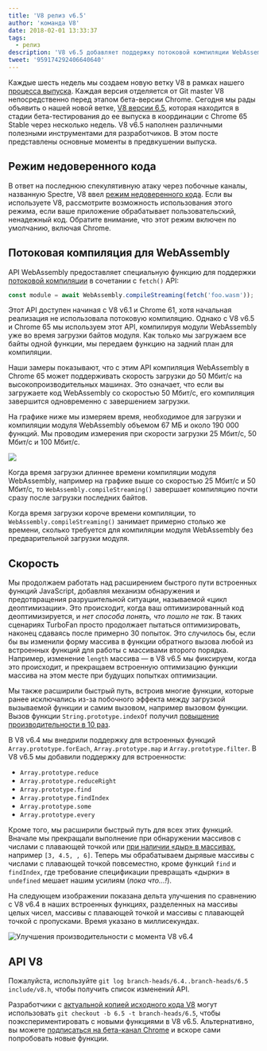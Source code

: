 ```yaml
---
title: 'V8 релиз v6.5'
author: 'команда V8'
date: 2018-02-01 13:33:37
tags:
  - релиз
description: 'V8 v6.5 добавляет поддержку потоковой компиляции WebAssembly и включает новый режим «недоверенного кода».'
tweet: '959174292406640640'
---
```

Каждые шесть недель мы создаем новую ветку V8 в рамках нашего [процесса выпуска](/docs/release-process). Каждая версия отделяется от Git master V8 непосредственно перед этапом бета-версии Chrome. Сегодня мы рады объявить о нашей новой ветке, [V8 версии 6.5](https://chromium.googlesource.com/v8/v8.git/+log/branch-heads/6.5), которая находится в стадии бета-тестирования до ее выпуска в координации с Chrome 65 Stable через несколько недель. V8 v6.5 наполнен различными полезными инструментами для разработчиков. В этом посте представлены основные моменты в предвкушении выпуска.

<!--truncate-->
## Режим недоверенного кода

В ответ на последнюю спекулятивную атаку через побочные каналы, названную Spectre, V8 ввел [режим недоверенного кода](/docs/untrusted-code-mitigations). Если вы используете V8, рассмотрите возможность использования этого режима, если ваше приложение обрабатывает пользовательский, ненадежный код. Обратите внимание, что этот режим включен по умолчанию, включая Chrome.

## Потоковая компиляция для WebAssembly

API WebAssembly предоставляет специальную функцию для поддержки [потоковой компиляции](https://developers.google.com/web/updates/2018/04/loading-wasm) в сочетании с `fetch()` API:

```js
const module = await WebAssembly.compileStreaming(fetch('foo.wasm'));
```

Этот API доступен начиная с V8 v6.1 и Chrome 61, хотя начальная реализация не использовала потоковую компиляцию. Однако с V8 v6.5 и Chrome 65 мы используем этот API, компилируя модули WebAssembly уже во время загрузки байтов модуля. Как только мы загружаем все байты одной функции, мы передаем функцию на задний план для компиляции.

Наши замеры показывают, что с этим API компиляция WebAssembly в Chrome 65 может поддерживать скорость загрузки до 50 Мбит/с на высокопроизводительных машинах. Это означает, что если вы загружаете код WebAssembly со скоростью 50 Мбит/с, его компиляция завершится одновременно с завершением загрузки.

На графике ниже мы измеряем время, необходимое для загрузки и компиляции модуля WebAssembly объемом 67 МБ и около 190 000 функций. Мы проводим измерения при скорости загрузки 25 Мбит/с, 50 Мбит/с и 100 Мбит/с.

![](/_img/v8-release-65/wasm-streaming-compilation.svg)

Когда время загрузки длиннее времени компиляции модуля WebAssembly, например на графике выше со скоростью 25 Мбит/с и 50 Мбит/с, то `WebAssembly.compileStreaming()` завершает компиляцию почти сразу после загрузки последних байтов.

Когда время загрузки короче времени компиляции, то `WebAssembly.compileStreaming()` занимает примерно столько же времени, сколько требуется для компиляции модуля WebAssembly без предварительной загрузки модуля.

## Скорость

Мы продолжаем работать над расширением быстрого пути встроенных функций JavaScript, добавляя механизм обнаружения и предотвращения разрушительной ситуации, называемой «цикл деоптимизации». Это происходит, когда ваш оптимизированный код деоптимизируется, и _нет способа понять, что пошло не так_. В таких сценариях TurboFan просто продолжает пытаться оптимизировать, наконец сдаваясь после примерно 30 попыток. Это случилось бы, если бы вы изменили форму массива в функции обратного вызова любой из встроенных функций для работы с массивами второго порядка. Например, изменение `length` массива — в V8 v6.5 мы фиксируем, когда это происходит, и прекращаем встроенную оптимизацию функции массива на этом месте при будущих попытках оптимизации.

Мы также расширили быстрый путь, встроив многие функции, которые ранее исключались из-за побочного эффекта между загрузкой вызываемой функции и самим вызовом, например вызовом функции. Вызов функции `String.prototype.indexOf` получил [повышение производительности в 10 раз](https://bugs.chromium.org/p/v8/issues/detail?id=6270).

В V8 v6.4 мы внедрили поддержку для встроенных функций `Array.prototype.forEach`, `Array.prototype.map` и `Array.prototype.filter`. В V8 v6.5 мы добавили поддержку для встроенности:

- `Array.prototype.reduce`
- `Array.prototype.reduceRight`
- `Array.prototype.find`
- `Array.prototype.findIndex`
- `Array.prototype.some`
- `Array.prototype.every`

Кроме того, мы расширили быстрый путь для всех этих функций. Вначале мы прекращали выполнение при обнаружении массивов с числами с плавающей точкой или [при наличии «дыр» в массивах](/blog/elements-kinds), например `[3, 4.5, , 6]`. Теперь мы обрабатываем дырявые массивы с числами с плавающей точкой повсеместно, кроме функций `find` и `findIndex`, где требование спецификации превращать «дырки» в `undefined` мешает нашим усилиям (_пока что…!_).

На следующем изображении показана дельта улучшения по сравнению с V8 v6.4 в наших встроенных функциях, разделенных на массивы целых чисел, массивы с плавающей точкой и массивы с плавающей точкой с пропусками. Время указано в миллисекундах.

![Улучшения производительности с момента V8 v6.4](/_img/v8-release-65/performance-improvements.svg)

## API V8

Пожалуйста, используйте `git log branch-heads/6.4..branch-heads/6.5 include/v8.h`, чтобы получить список изменений API.

Разработчики с [актуальной копией исходного кода V8](/docs/source-code#using-git) могут использовать `git checkout -b 6.5 -t branch-heads/6.5`, чтобы поэкспериментировать с новыми функциями в V8 v6.5. Альтернативно, вы можете [подписаться на бета-канал Chrome](https://www.google.com/chrome/browser/beta.html) и вскоре сами попробовать новые функции.
